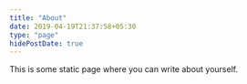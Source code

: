 ```yaml
---
title: "About"
date: 2019-04-19T21:37:58+05:30
type: "page"
hidePostDate: true
---
```


This is some static page where you can write about yourself.
